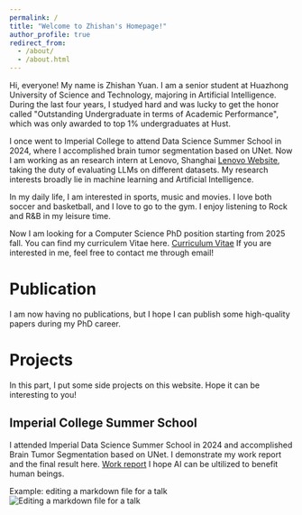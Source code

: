 ```yaml
---
permalink: /
title: "Welcome to Zhishan's Homepage!"
author_profile: true
redirect_from: 
  - /about/
  - /about.html
---
```


Hi, everyone! My name is Zhishan Yuan. I am a senior student at Huazhong University of Science and Technology, majoring in Artificial Intelligence. During the last four years, I studyed hard and was lucky to get the honor called "Outstanding Undergraduate in terms of Academic Performance", which was only awarded to top 1% undergraduates at Hust.

I once went to Imperial College to attend Data Science Summer School in 2024, where I accomplished brain tumor segmentation based on UNet. Now I am working as an research intern at Lenovo, Shanghai [Lenovo Website](https://www.lenovofuturecenter.com/overview/shanghai), taking the duty of evaluating LLMs on different datasets. My research interests broadly lie in machine learning and Artificial Intelligence.

In my daily life, I am interested in sports, music and movies. I love both soccer and basketball, and I love to go to the gym. I enjoy listening to Rock and R&B in my leisure time.

Now I am looking for a Computer Science PhD position starting from 2025 fall. You can find my curriculem Vitae here. [Curriculum Vitae](https://github.com/ZhishanYuan/ZhishanYuan.github.io/blob/master/assets/Curriculum_Vitae.pdf) If you are interested in me, feel free to contact me through email! 

Publication
======
I am now having no publications, but I hope I can publish some high-quality papers during my PhD career.

Projects
======
In this part, I put some side projects on this website. Hope it can be interesting to you!

Imperial College Summer School
------
I attended Imperial Data Science Summer School in 2024 and accomplished Brain Tumor Segmentation based on UNet. I demonstrate my work report and the final result here. [Work report]() I hope AI can be ultilized to benefit human beings.

Example: editing a markdown file for a talk
![Editing a markdown file for a talk](/images/editing-talk.png)
